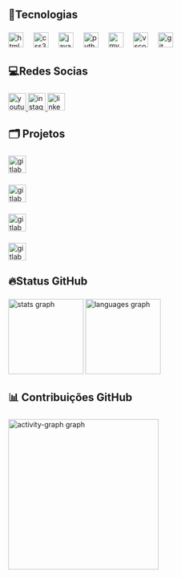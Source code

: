 <h2 align="left">🤖Tecnologias</h2>

###

<div align="left">
  <img src="https://cdn.jsdelivr.net/gh/devicons/devicon/icons/html5/html5-original.svg" height="30" alt="html5 logo"  />
  <img width="12" />
  <img src="https://cdn.jsdelivr.net/gh/devicons/devicon/icons/css3/css3-original.svg" height="30" alt="css3 logo"  />
  <img width="12" />
  <img src="https://cdn.jsdelivr.net/gh/devicons/devicon/icons/javascript/javascript-original.svg" height="30" alt="javascript logo"  />
  <img width="12" />
  <img src="https://cdn.jsdelivr.net/gh/devicons/devicon/icons/python/python-original.svg" height="30" alt="python logo"  />
  <img width="12" />
  <img src="https://cdn.jsdelivr.net/gh/devicons/devicon/icons/mysql/mysql-original.svg" height="30" alt="mysql logo"  />
  <img width="12" />
  <img src="https://cdn.jsdelivr.net/gh/devicons/devicon/icons/vscode/vscode-original.svg" height="30" alt="vscode logo"  />
  <img width="12" />
  <img src="https://cdn.jsdelivr.net/gh/devicons/devicon/icons/git/git-original.svg" height="30" alt="git logo"  />
</div>

###

<h2 align="left">💻Redes Socias</h2>

###

<div align="left">
  <a href="https://www.youtube.com/@thestrikerx9044" target="_blank">
    <img src="https://img.shields.io/static/v1?message=Youtube&logo=youtube&label=&color=FF0000&logoColor=white&labelColor=&style=for-the-badge" height="35" alt="youtube logo"  />
  </a>
  <a href="https://www.instagram.com/striker_neiva/" target="_blank">
    <img src="https://img.shields.io/static/v1?message=Instagram&logo=instagram&label=&color=E4405F&logoColor=white&labelColor=&style=for-the-badge" height="35" alt="instagram logo"  />
  </a>
  <a href="https://www.linkedin.com/in/arthur-neiva-054202353?utm_source=share&utm_campaign=share_via&utm_content=profile&utm_medium=android_app" target="_blank">
    <img src="https://img.shields.io/static/v1?message=LinkedIn&logo=linkedin&label=&color=0077B5&logoColor=white&labelColor=&style=for-the-badge" height="35" alt="linkedin logo"  />
  </a>
</div>

###

<h2 align="left">🗂️ Projetos</h2>

###

<div align="left">
  <a href="https://sites.google.com/view/arthur-barroso-neiva/in%C3%ADcio?authuser=2" target="_blank">
    <img src="https://img.shields.io/static/v1?message=%20%F0%9F%8C%8ESITE%20GOOGLE&logo=gitlab&label=&color=0000FF&logoColor=blue&labelColor=000000&style=for-the-badge" height="35" alt="gitlab logo"  />
  </a>
</div>

###

<div align="left">
  <a href="https://arthurneiva017.github.io/Projeto-Jogo-de-Cartas/" target="_blank">
    <img src="https://img.shields.io/static/v1?message=%20%F0%9F%93%91Jogo%20de%20cartas&logo=gitlab&label=&color=&logoColor=green&labelColor=000000&style=for-the-badge" height="35" alt="gitlab logo"  />
  </a>
</div>

###

<div align="left">
  <a href="https://arthurneiva017.github.io/Triagem-Medica/" target="_blank">
    <img src="https://img.shields.io/static/v1?message=%20%F0%9F%A7%ACTriagem%20m%C3%A9dica&logo=gitlab&label=&color=A020F0&logoColor=purple&labelColor=000000&style=for-the-badge" height="35" alt="gitlab logo"  />
  </a>
</div>

###

<div align="left">
  <a href="https://arthurneiva017.github.io/Projeto-Portifolio/" target="_blank">
    <img src="https://img.shields.io/static/v1?message=%F0%9F%93%91Projeto%20portfolio&logo=gitlab&label=&color=FF0000&logoColor=red%20&labelColor=000000&style=for-the-badge" height="35" alt="gitlab logo"  />
  </a>
</div>

###

<h2 align="left">🔥Status GitHub</h2>

###

<div align="left">
  <img src="https://github-readme-stats.vercel.app/api?username=ArthurNeiva017&hide_title=false&hide_rank=false&show_icons=true&include_all_commits=true&count_private=true&disable_animations=false&theme=highcontrast&locale=en&hide_border=false&custom_title=Arthur%20Neiva" height="150" alt="stats graph"  />
  <img src="https://github-readme-stats.vercel.app/api/top-langs?username=ArthurNeiva017&locale=en&hide_title=false&layout=compact&card_width=320&langs_count=8&theme=highcontrast&hide_border=false" height="150" alt="languages graph"  />
</div>

###

<h2 align="left">📊 Contribuições GitHub</h2>

###

<div align="left">
  <img src="https://github-readme-activity-graph.vercel.app/graph?username=ArthurNeiva017&radius=19&theme=high-contrast&area=true&order=5&line=FFFF00&title_color=FFFF00&area_color=FFFF00&color=00FFFF&hide_border=false&hide_title=false" height="300" alt="activity-graph graph"  />
</div>

###

